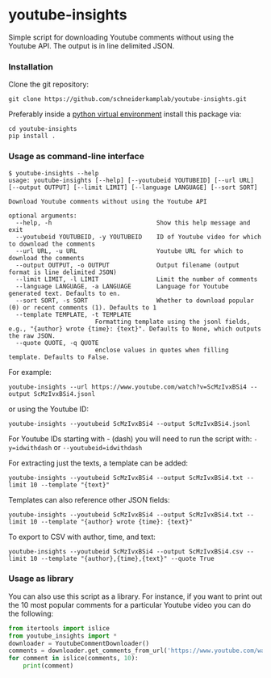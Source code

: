 # youtube-insights
Simple script for downloading Youtube comments without using the Youtube API. The output is in line delimited JSON.

### Installation

Clone the git repository:

```
git clone https://github.com/schneiderkamplab/youtube-insights.git
```

Preferably inside a [python virtual environment](https://virtualenv.pypa.io/en/latest/) install this package via:

```
cd youtube-insights
pip install .
```

### Usage as command-line interface
```
$ youtube-insights --help
usage: youtube-insights [--help] [--youtubeid YOUTUBEID] [--url URL] [--output OUTPUT] [--limit LIMIT] [--language LANGUAGE] [--sort SORT]

Download Youtube comments without using the Youtube API

optional arguments:
  --help, -h                             Show this help message and exit
  --youtubeid YOUTUBEID, -y YOUTUBEID    ID of Youtube video for which to download the comments
  --url URL, -u URL                      Youtube URL for which to download the comments
  --output OUTPUT, -o OUTPUT             Output filename (output format is line delimited JSON)
  --limit LIMIT, -l LIMIT                Limit the number of comments
  --language LANGUAGE, -a LANGUAGE       Language for Youtube generated text. Defaults to en.
  --sort SORT, -s SORT                   Whether to download popular (0) or recent comments (1). Defaults to 1
  --template TEMPLATE, -t TEMPLATE
                        Formatting template using the jsonl fields, e.g., "{author} wrote {time}: {text}". Defaults to None, which outputs the raw JSON.
  --quote QUOTE, -q QUOTE
                        enclose values in quotes when filling template. Defaults to False.
```

For example:
```
youtube-insights --url https://www.youtube.com/watch?v=ScMzIvxBSi4 --output ScMzIvxBSi4.jsonl
```
or using the Youtube ID:
```
youtube-insights --youtubeid ScMzIvxBSi4 --output ScMzIvxBSi4.jsonl
```

For Youtube IDs starting with - (dash) you will need to run the script with:
`-y=idwithdash` or `--youtubeid=idwithdash`

For extracting just the texts, a template can be added:
```
youtube-insights --youtubeid ScMzIvxBSi4 --output ScMzIvxBSi4.txt --limit 10 --template "{text}"
```

Templates can also reference other JSON fields:
```
youtube-insights --youtubeid ScMzIvxBSi4 --output ScMzIvxBSi4.txt --limit 10 --template "{author} wrote {time}: {text}"
```

To export to CSV with author, time, and text:
```
youtube-insights --youtubeid ScMzIvxBSi4 --output ScMzIvxBSi4.csv --limit 10 --template "{author},{time},{text}" --quote True
```

### Usage as library
You can also use this script as a library. For instance, if you want to print out the 10 most popular comments for a particular Youtube video you can do the following:


```python
from itertools import islice
from youtube_insights import *
downloader = YoutubeCommentDownloader()
comments = downloader.get_comments_from_url('https://www.youtube.com/watch?v=ScMzIvxBSi4', sort_by=SORT_BY_POPULAR)
for comment in islice(comments, 10):
    print(comment)
```
